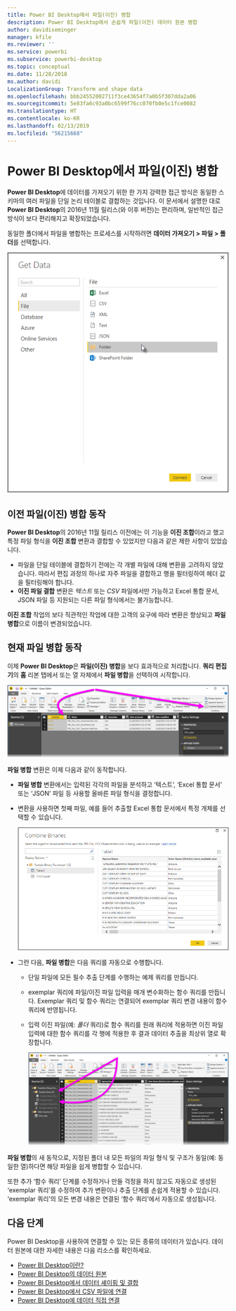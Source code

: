 ```yaml
---
title: Power BI Desktop에서 파일(이진) 병합
description: Power BI Desktop에서 손쉽게 파일(이진) 데이터 원본 병합
author: davidiseminger
manager: kfile
ms.reviewer: ''
ms.service: powerbi
ms.subservice: powerbi-desktop
ms.topic: conceptual
ms.date: 11/28/2018
ms.author: davidi
LocalizationGroup: Transform and shape data
ms.openlocfilehash: bbb24552002711f3ce43654f7a0b5f307dda2a06
ms.sourcegitcommit: 5e83fa6c93a0bc6599f76cc070fb0e5c1fce0082
ms.translationtype: HT
ms.contentlocale: ko-KR
ms.lasthandoff: 02/13/2019
ms.locfileid: "56215668"
---
```

# <a name="combine-files-binaries-in-power-bi-desktop"></a>Power BI Desktop에서 파일(이진) 병합
**Power BI Desktop**에 데이터를 가져오기 위한 한 가지 강력한 접근 방식은 동일한 스키마의 여러 파일을 단일 논리 테이블로 결합하는 것입니다. 이 문서에서 설명한 대로 **Power BI Desktop**의 2016년 11월 릴리스(와 이후 버전)는 편리하며, 일반적인 접근 방식이 보다 편리해지고 확장되었습니다.

동일한 폴더에서 파일을 병합하는 프로세스를 시작하려면 **데이터 가져오기 > 파일 > 폴더**를 선택합니다.

![](media/desktop-combine-binaries/combine-binaries_1.png)

## <a name="previous-combine-files-binaries-behavior"></a>이전 파일(이진) 병합 동작
**Power BI Desktop**의 2016년 11월 릴리스 이전에는 이 기능을 **이진 조합**이라고 했고 특정 파일 형식을 **이진 조합** 변환과 결합할 수 있었지만 다음과 같은 제한 사항이 있었습니다.

* 파일을 단일 테이블에 결합하기 전에는 각 개별 파일에 대해 변환을 고려하지 않았습니다. 따라서 편집 과정의 하나로 자주 파일을 결합하고 행을 필터링하여 헤더 값을 필터링해야 합니다.
* **이진 파일 결합** 변환은 *텍스트* 또는 *CSV* 파일에서만 가능하고 Excel 통합 문서, JSON 파일 등 지원되는 다른 파일 형식에서는 불가능합니다.

**이진 조합** 작업의 보다 직관적인 작업에 대한 고객의 요구에 따라 변환은 향상되고 **파일 병합**으로 이름이 변경되었습니다.

## <a name="current-combine-files-behavior"></a>현재 파일 병합 동작
이제 **Power BI Desktop**은 **파일(이진) 병합**을 보다 효과적으로 처리합니다. **쿼리 편집기**의 **홈** 리본 탭에서 또는 열 자체에서 **파일 병합**을 선택하여 시작합니다.

![](media/desktop-combine-binaries/combine-binaries_2a.png)

**파일 병합** 변환은 이제 다음과 같이 동작합니다.

* **파일 병합** 변환에서는 입력된 각각의 파일을 분석하고 ‘텍스트’, ‘Excel 통합 문서’ 또는 ‘JSON’ 파일 등 사용할 올바른 파일 형식을 결정합니다.
* 변환을 사용하면 첫째 파일, 예를 들어 추출할 Excel 통합 문서에서 특정 개체를 선택할 수 있습니다.
  
  ![](media/desktop-combine-binaries/combine-binaries_3.png)
* 그런 다음, **파일 병합**은 다음 쿼리를 자동으로 수행합니다.
  
  * 단일 파일에 모든 필수 추출 단계를 수행하는 예제 쿼리를 만듭니다.
  * exemplar 쿼리에 파일/이진 파일 입력을 매개 변수화하는 함수 쿼리를 만듭니다. Exemplar 쿼리 및 함수 쿼리는 연결되어 exemplar 쿼리 변경 내용이 함수 쿼리에 반영됩니다.
  * 입력 이진 파일(예: *폴더* 쿼리)로 함수 쿼리를 원래 쿼리에 적용하면 이진 파일 입력에 대한 함수 쿼리를 각 행에 적용한 후 결과 데이터 추출을 최상위 열로 확장합니다.
    
    ![](media/desktop-combine-binaries/combine-binaries_4.png)

**파일 병합**의 새 동작으로, 지정된 폴더 내 모든 파일의 파일 형식 및 구조가 동일(예: 동일한 열)하다면 해당 파일을 쉽게 병합할 수 있습니다.

또한 추가 ‘함수 쿼리’ 단계를 수정하거나 만들 걱정을 하지 않고도 자동으로 생성된 ‘exemplar 쿼리’를 수정하여 추가 변환이나 추출 단계를 손쉽게 적용할 수 있습니다. ‘exemplar 쿼리’의 모든 변경 내용은 연결된 ‘함수 쿼리’에서 자동으로 생성됩니다.

## <a name="next-steps"></a>다음 단계
Power BI Desktop을 사용하여 연결할 수 있는 모든 종류의 데이터가 있습니다. 데이터 원본에 대한 자세한 내용은 다음 리소스를 확인하세요.

* [Power BI Desktop이란?](desktop-what-is-desktop.md)
* [Power BI Desktop의 데이터 원본](desktop-data-sources.md)
* [Power BI Desktop에서 데이터 셰이핑 및 결합](desktop-shape-and-combine-data.md)
* [Power BI Desktop에서 CSV 파일에 연결](desktop-connect-csv.md)   
* [Power BI Desktop에 데이터 직접 연결](desktop-enter-data-directly-into-desktop.md)   

